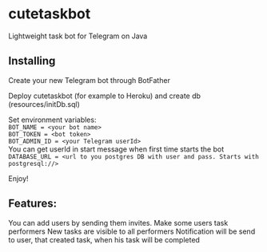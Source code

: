# cutetaskbot
Lightweight task bot for Telegram on Java

## Installing
Create your new Telegram bot through BotFather

Deploy cutetaskbot (for example to Heroku) and create db (resources/initDb.sql)

Set environment variables:  
`BOT_NAME = <your bot name>`  
`BOT_TOKEN = <bot token>`  
`BOT_ADMIN_ID = <your Telegram userId>`   
You can get userId in start message when first time starts the bot  
`DATABASE_URL = <url to you postgres DB with user and pass. Starts with postgresql://>`  

Enjoy!

## Features:
You can add users by sending them invites.
Make some users task performers
New tasks are visible to all performers
Notification will be send to user, that created task, when his task will be completed
